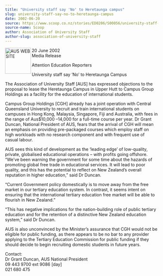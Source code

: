 ```yaml
---
title: "University staff say 'No' to Heretaunga campus"
slug: university-staff-say-no-to-heretaunga-campus
date: 2002-06-20
source: https://www.scoop.co.nz/stories/ED0206/S00056/university-staff-say-no-to-heretaunga-campus.htm
source-name: Scoop
author: Association of University Staff
author-slug: association-of-university-staff
---
```


<p><img align="left" width="85" height="85" src="http://www.aus.ac.nz/pictures/logo.gif" alt="AUS WEB SITE" border="0">20 June 2002<br>Media
Release</p>

<p>Attention Education Reporters</p>

<p></p>

<p>University
staff say ‘No’ to Heretaunga Campus</p>

<p>The Association of
University Staff [AUS] has expressed objections to the
proposal to lease the Heretaunga Campus in Upper Hutt to
Campus Group Holdings as a facility for the education of
international students.</p>

<p>Campus Group Holdings [CGH]
already has a joint operation with Central Queensland
University to recruit and train international students on
campuses in Hong Kong, Malaysia, Singapore, Fiji and
Australia, with fees in the range of Aus$10,000 –14,000 for
a full-time course per year.  Dr Grant Duncan, National
President of AUS, fears that the arrival of CGH will mean an
emphasis on providing pre-packaged courses which employ
staff on high workloads with no research component and with
frequent use of casual labour.</p>

<p>AUS sees this kind of
development as the ‘leading edge’ of low-quality, private,
globalised educational operations – with profits going
offshore. “We’ve been warning the government for some time
about the hazards of promoting global free trade in
educational services. It will lead to poor quality, and this
has the potential to reflect on New Zealand’s overall
reputation in higher education,” said Dr Duncan.</p>

<p>“Current
Government policy domestically is to move away from the free
market in our tertiary education system.  In contrast, it
seems intent on ensuring that the international tertiary
education free market will be able to flourish in New
Zealand.”<p>
<p>“This has negative implications for the
nation-building role of public tertiary education and for
the retention of a distinctive New Zealand education
system,” said Dr Duncan.<p>

<p>AUS is also unconvinced by the
Minister’s assurance that CGH would not be eligible for
public funding, as there appears to be no bar to any
provider applying to the Tertiary Education Commission for
public funding if they should decide to begin recruiting
domestic students in future years.</p>

<p></p>

<p>Contact:<br>Dr Grant
Duncan, AUS National President<br>09 443 9700 ext 9086
[day]<br>021 680
475</p>






<!--


